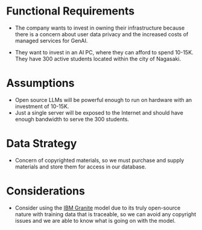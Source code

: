 # Functional Requirements

- The company wants to invest in owning their infrastructure because there is a concern about user data privacy and the increased costs of managed services for GenAI.

- They want to invest in an AI PC, where they can afford to spend 10-15K. They have 300 active students located within the city of Nagasaki.

# Assumptions

- Open source LLMs will be powerful enough to run on hardware with an investment of 10-15K.
- Just a single server will be exposed to the Internet and should have enough bandwidth to serve the 300 students.

# Data Strategy

- Concern of copyrighted materials, so we must purchase and supply materials and store them for access in our database.

# Considerations

- Consider using the [IBM Granite](https://huggingface.co/ibm-granite) model due to its truly open-source nature with training data that is traceable, so we can avoid any copyright issues and we are able to know what is going on with the model.
